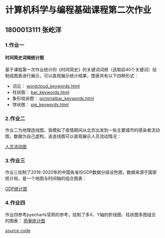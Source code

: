 # 计算机科学与编程基础课程第二次作业

## 1800013111 张屹洋

### 1.作业一

#### 时间简史词频统计图

基于课程第一次作业统计的《时间简史》的关键词词频（选取前40个关键词）绘制成图表进行展示，可以直观展示统计结果，图表共有以下四种形式：

- 词云： [wordcloud_keywords.html](https://foreverdimo.github.io/mysite.github.io/python_visualization/output/wordcloud_keywords.html)
- 柱状图： [bar_keywords.html](https://foreverdimo.github.io/mysite.github.io/python_visualization/output/bar_keywords.html)
- 象形柱状图： [pictorialbar_keywords.html](https://foreverdimo.github.io/mysite.github.io/python_visualization/output/pictorialbar_keywords.html)
- 饼状图： [pie_keywords.html](https://foreverdimo.github.io/mysite.github.io/python_visualization/output/pie_keywords.html)

### 2.作业二

作业二为地理连线图，我模拟了疫情期间从北京出发到一些主要城市的感染者流动图，数据为自己虚构，该连线图可以直观展示人员流动情况：

[人员流动图](https://foreverdimo.github.io/mysite.github.io/python_visualization/output/personal_movement.html)
### 3.作业三

作业三绘制了2018-2020年的中国各省份GDP数据分级设色图，数据来源于国家统计局，是一个地图与时间轴的组合图表：

[GDP统计图](https://foreverdimo.github.io/mysite.github.io/python_visualization/output/gdp_map.html)

### 4.作业四

作业四参考pyecharts官网的参考，绘制了多X、Y轴的折线图、柱状图多图组合的图表：
[雨量统计图](https://foreverdimo.github.io/mysite.github.io/python_visualization/output/rain_map.html)

[source code](source.py)
